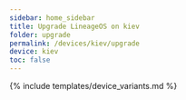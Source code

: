 ```yaml
---
sidebar: home_sidebar
title: Upgrade LineageOS on kiev
folder: upgrade
permalink: /devices/kiev/upgrade
device: kiev
toc: false
---
```

{% include templates/device_variants.md %}
